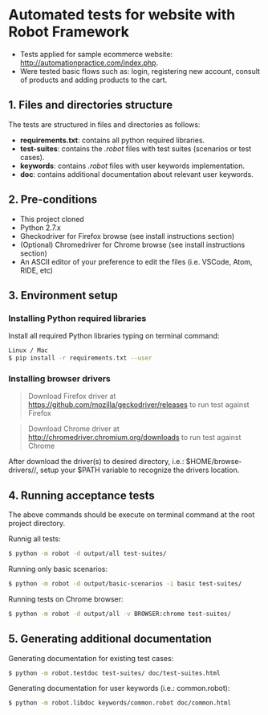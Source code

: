 # Automated tests for website with Robot Framework

- Tests applied for sample ecommerce website: http://automationpractice.com/index.php.
- Were tested basic flows such as: login, registering new account, consult of products and adding products to the cart.

## 1. Files and directories structure
The tests are structured in files and directories as follows:
- **requirements.txt**: contains all python required libraries.
- **test-suites**: contains the <i>.robot</i> files with test suites (scenarios or test cases).
- **keywords**: contains <i>.robot</i> files with user keywords implementation.
- **doc**: contains additional documentation about relevant user keywords.</br>

## 2. Pre-conditions
- This project cloned
- Python 2.7.x
- Gheckodriver for Firefox browse (see install instructions section)
- (Optional) Chromedriver for Chrome browse (see install instructions section)
- An ASCII editor of your preference to edit the files (i.e. VSCode, Atom, RIDE, etc)</br>

## 3. Environment setup

### Installing Python required libraries

Install all required Python libraries typing on terminal command:

```sh
Linux / Mac
$ pip install -r requirements.txt --user
```

### Installing browser drivers

> Download Firefox driver at https://github.com/mozilla/geckodriver/releases to run test against Firefox

> Download Chrome driver at http://chromedriver.chromium.org/downloads to run test against Chrome

After download the driver(s) to desired directory, i.e.: $HOME/browse-drivers/<drive-browse-dir>/, setup your $PATH variable to recognize the drivers location. </br>

## 4. Running acceptance tests
The above commands should be execute on terminal command at the root project directory.

Runnig all tests:

```sh
$ python -m robot -d output/all test-suites/
```

Running only basic scenarios:
```sh
$ python -m robot -d output/basic-scenarios -i basic test-suites/
```

Running tests on Chrome browser:

```sh
$ python -m robot -d output/all -v BROWSER:chrome test-suites/
```

## 5. Generating additional documentation

Generating documentation for existing test cases:

```sh
$ python -m robot.testdoc test-suites/ doc/test-suites.html
```
Generating documentation for user keywords (i.e.: common.robot):

```sh
$ python -m robot.libdoc keywords/common.robot doc/common.html
```
